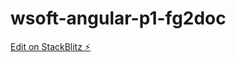 # wsoft-angular-p1-fg2doc

[Edit on StackBlitz ⚡️](https://stackblitz.com/edit/wsoft-angular-p1-fg2doc)